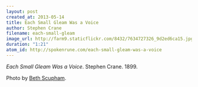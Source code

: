 ```yaml
---
layout: post
created_at: 2013-05-14
title: Each Small Gleam Was a Voice
author: Stephen Crane
filename: each-small-gleam
image_url: http://farm9.staticflickr.com/8432/7634727326_9d2ed6ca15.jpg
duration: "1:21"
atom_id: http://spokenrune.com/each-small-gleam-was-a-voice
---
```


_Each Small Gleam Was a Voice_.  Stephen Crane.  1899.

Photo by [Beth Scupham](http://www.flickr.com/photos/bethscupham/7634727326/).
